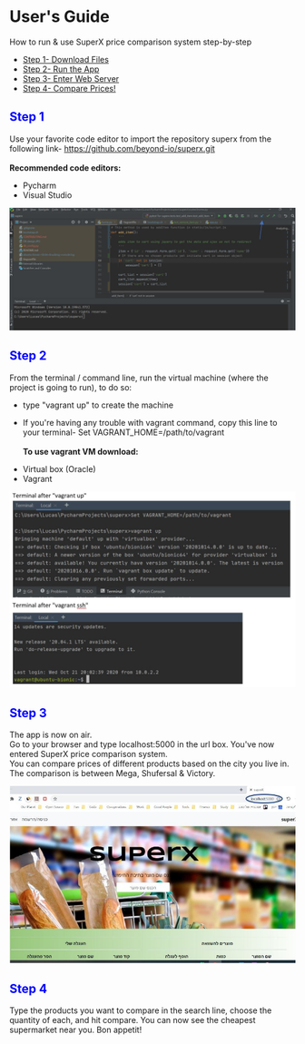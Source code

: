 # User's Guide
How to run & use SuperX price comparison system step-by-step
* [Step 1- Download Files](#Step-1)
* [Step 2- Run the App](#Step-2)
* [Step 3- Enter Web Server](#Step-3)
* [Step 4- Compare Prices!](#Step-4)

## <font color="blue"> **Step 1** </font>
Use your favorite code editor to import the repository superx from the following link- 
https://github.com/beyond-io/superx.git
<br/><br/> **Recommended code editors:**
- Pycharm
- Visual Studio

![step1 example](superx/static/img/step1_example.JPG)

## <font color="blue"> **Step 2** </font>
From the terminal / command line, run the virtual machine (where the project is going to run), to do so:
- type "vagrant up" to create the machine
* If you're having any trouble with vagrant command, copy this line to your terminal- Set VAGRANT_HOME=/path/to/vagrant
<br/><br/> **To use vagrant VM download:**
- Virtual box (Oracle)
- Vagrant

![step2 example](superx/static/img/step2_example.JPG)

## <font color="blue"> **Step 3** </font>
The app is now on air. <br/>Go to your browser and type localhost:5000 in the url box.
You've now entered SuperX price comparison system. <br/> You can compare prices of different products based on the city you live in.
The comparison is between Mega, Shufersal & Victory.

![step3_example](superx/static/img/step3_example.JPG)

## <font color="blue"> **Step 4** </font>
Type the products you want to compare in the search line, choose the quantity of each, and hit compare. You can now see the cheapest supermarket near you. Bon appetit! 

